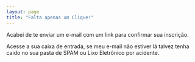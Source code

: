 ```yaml
---
layout: page
title: "Falta apenas um Clique!"
---
```


Acabei de te enviar um e-mail com um link para confirmar sua inscrição.

Acesse a sua caixa de entrada, se meu e-mail não estiver lá talvez tenha caido
no sua pasta de SPAM ou Lixo Eletrônico por acidente.

